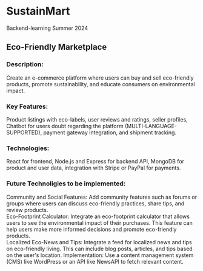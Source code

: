 # SustainMart
Backend-learning Summer 2024


## Eco-Friendly Marketplace
###  Description: 
Create an e-commerce platform where users can buy and sell eco-friendly products, promote sustainability, and educate consumers on environmental impact.
###  Key Features: 
Product listings with eco-labels, user reviews and ratings, seller profiles, Chatbot for users doubt regarding the platform (MULTI-LANGUAGE-SUPPORTED), payment gateway integration, and shipment tracking.
###  Technologies: 
React for frontend, Node.js and Express for backend API, MongoDB for product and user data, integration with Stripe or PayPal for payments.

### Future Technoligies to be implemented:
Community and Social Features:  Add community features such as forums or groups where users can discuss eco-friendly practices, share tips, and review products.  
Eco-Footprint Calculator:  Integrate an eco-footprint calculator that allows users to see the environmental impact of their purchases. This feature can help users make more informed decisions and promote eco-friendly products.  
Localized Eco-News and Tips:  Integrate a feed for localized news and tips on eco-friendly living. This can include blog posts, articles, and tips based on the user's location.
Implementation: Use a content management system (CMS) like WordPress or an API like NewsAPI to fetch relevant content.

